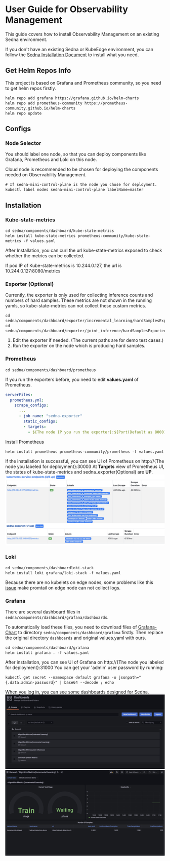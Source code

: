 # User Guide for Observability Management
This guide covers how to install Observability Management on an existing Sedna environment.

If you don't have an existing Sedna or KubeEdge environment, you can follow the [Sedna Installation Document](https://github.com/dayu-autostreamer/dayu-sedna/blob/main/docs/setup/install.md) to install what you need.

## Get Helm Repos Info
This project is based on Grafana and Prometheus community, so you need to get helm repos firstly.

```
helm repo add grafana https://grafana.github.io/helm-charts
helm repo add prometheus-community https://prometheus-community.github.io/helm-charts
helm repo update
```

## Configs

### Node Selector
You should label one node, so that you can deploy components like Grafana, Prometheus and Loki on this node.

Cloud node is recommended to be chosen for deploying the components needed on Observability Management.

```
# If sedna-mini-control-plane is the node you chose for deployment.
kubectl label nodes sedna-mini-control-plane labelName=master
```

## Installation

### Kube-state-metrics
```
cd sedna/components/dashboard/kube-state-metrics
helm install kube-state-metrics prometheus-community/kube-state-metrics -f values.yaml
```
After Installation, you can curl the url kube-state-metrics exposed to check whether the metrics can be collected.

If pod IP of Kube-state-metrics is 10.244.0.127, the url is 10.244.0.127:8080/metrics

### Exporter (Optional)
Currently, the exporter is only used for collecting inference counts and numbers of hard samples.
These metrics are not shown in the running yamls, so kube-state-metrics can not collect these custom metrics.
```
cd sedna/components/dashboard/exporter/incremental_learning/hardSamplesExporter.py
cd sedna/components/dashboard/exporter/joint_inference/hardSamplesExporter.py
```
1. Edit the exporter if needed. (The current paths are for demo test cases.)
2. Run the exporter on the node which is producing hard samples.

### Prometheus
```
cd sedna/components/dashboard/prometheus
```
If you run the exporters before, you need to edit **values.yaml** of Prometheus.
```yaml
serverFiles:
  prometheus.yml:
    scrape_configs:
      ...
      - job_name: "sedna-exporter"
        static_configs:
        - targets:
          - ${The node IP you run the exporter}:${Port(Default as 8000)}
```
Install Prometheus
```
helm install prometheus prometheus-community/prometheus -f values.yaml
```
If the installation is successful, you can see UI of Prometheus on http://{The node you labeled for deployment}:30003
At **Targets** view of Prometheus UI, the states of kube-state-metrics and sedna_exporter(Optional) are **UP**.
![](../images/kube-state-metrics_up.png)
![](../images/sedna_exporter_up.png)

### Loki
```
cd sedna/components/dashboardloki-stack
helm install loki grafana/loki-stack -f values.yaml
```
Because there are no kubelets on edge nodes, some problems like this [issue](https://github.com/kubeedge/kubeedge/issues/4170) make promtail on edge node can not collect logs.

### Grafana
There are several dashboard files in `sedna/components/dashboard/grafana/dashboards`.

To automatically load these files, you need to download files of [Grafana-Chart](https://github.com/grafana/helm-charts/tree/main/charts/grafana) to directory `sedna/components/dashboard/grafana` firstly.
Then replace the original directory `dashboards` and original values.yaml with ours.

```
cd sedna/components/dashboard/grafana
helm install grafana . -f values.yaml
```
After installation, you can see UI of Grafana on http://{The node you labeled for deployment}:31000
You can get your 'admin' user password by running:
```
kubectl get secret --namespace default grafana -o jsonpath="{.data.admin-password}" | base64 --decode ; echo
```
When you log in, you can see some dashboards designed for Sedna.
![](../images/dashboards.png)
![](../images/demo.png)
